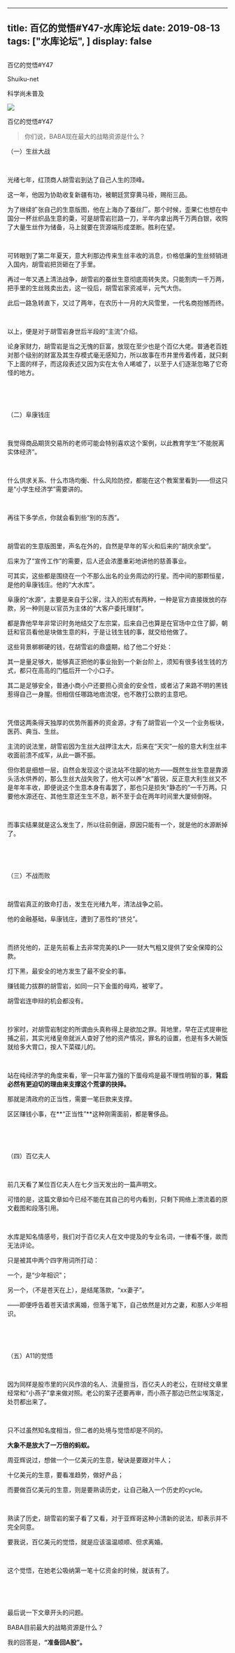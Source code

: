 
---
title:  百亿的觉悟#Y47-水库论坛
date: 2019-08-13
tags: ["水库论坛", ]
display: false
---


## 



百亿的觉悟#Y47




Shuiku-net




科学尚未普及


<img class="rich_pages" data-copyright="0" data-ratio="0.56015625" data-s="300,640" src="https://mmbiz.qpic.cn/mmbiz_jpg/Ok4hZ0tV6r5UicwAbtZmic71ko40IFIEib7HF1vjMJLrE7wNE7qyVibnvpgMevlhjYzoQkayAF8ibnf38HfO4JjSXkQ/640?wx_fmt=jpeg" data-type="jpeg" data-w="1280" style=""/>

百亿的觉悟#Y47



> <section class="js_blockquote_digest"><section>你们说，BABA现在最大的战略资源是什么？</section></section>





（一）生丝大战

&nbsp;

光绪七年，红顶商人胡雪岩到达了自己人生的顶峰。

这一年，他因为协助收复新疆有功，被朝廷赏穿黄马褂，赐衔三品。

为了继续扩张自己的生意版图，他在上海办了蚕丝厂。那个时候，歪果仁也想在中国分一杯丝织品生意的羮，可是胡雪岩拦路一刀，半年内拿出两千万两白银，收购了大量生丝作为储备，马上就要在货源端形成垄断。胜利在望。

&nbsp;

可转眼到了第二年夏天，意大利那边传来生丝丰收的消息，价格低廉的生丝倾销进入国内，胡雪岩把货砸在了手里。

再过一年又遇上清法战争，胡雪岩的蚕丝生意彻底周转失灵。只能割肉一千万两，把手里的生丝贱卖出去，这一役后，胡雪岩家资减半，元气大伤。

此后一路急转直下，又过了两年，在农历十一月的大风雪里，一代名商抱憾而终。

&nbsp;

以上，便是对于胡雪岩身世后半段的“主流”介绍。

论身家财力，胡雪岩是当之无愧的巨富，放现在至少也是个百亿大佬。普通老百姓对那个级别的财富及其生存模式毫无感知力，所以故事在市井里传着传着，就只剩下上面的样子，而这段表述又因为实在太令人唏嘘了，以至于人们逐渐忽略了它奇怪的地方。

&nbsp;

&nbsp;

（二）阜康钱庄

&nbsp;

我觉得商品期货交易所的老师可能会特别喜欢这个案例，以此教育学生“不能脱离实体经济”。

&nbsp;

什么供求关系、什么市场均衡、什么风险防控，都能在这个教案里看到——但这只是“小学生经济学”需要讲的。

&nbsp;

再往下多学点，你就会看到些“别的东西”。

&nbsp;

胡雪岩的生意版图里，声名在外的，自然是早年的军火和后来的“胡庆余堂”。

后来为了“宣传工作”的需要，后人还会浓墨重彩地讲他的慈善事业。

可其实，这些都是围绕在一个不那么出名的业务周边的行星。而中间的那颗恒星，是他的阜康钱庄。他的“大水库”。

阜康的“水源”，主要是来自于公家，注入的形式有两种，一种是官方直接拨放的存款，另一种则是以官员为主体的“大客户委托理财”。

都是靠他早年非常识时务地结交了左宗棠，后来自己也算是在官场中立住了脚，朝廷和官员看他是块做生意的料，于是让钱生钱的事，就交给他做了。



这些背景梆梆硬的钱，在胡雪岩的鼎盛期，给了他二个好处：



其一是量足够大，能够真正把他的事业抬到一个新台阶上，须知有很多钱生钱的方式，都只在高高的门槛后开一个小口子。

其二是足够安全，普通小商小户还要担心资金的安全性，或者沾了来路不明的黑钱惹得自己一身腥。但相信任哪路地痞流氓，也不敢打公款的主意吧。

&nbsp;

凭借这两条得天独厚的优势所蓄养的资金源，才有了胡雪岩一个又一个业务板块，医药、典当、生丝。

主流的说法里，胡雪岩因为生丝大战押注太大，后来在“天灾”一般的意大利生丝丰收面前溃不成军，从此一蹶不振。

但你若是细想一层，自然会发现这个说法站不住脚的地方——既然生丝生意是靠源头活水供养的，那么生丝大战失败了，他大可以养“水”蓄锐，反正意大利生丝又不是年年丰收，即便说这个生意本身有毒罢了，那也只是损失“静态的”一千万两。只要他水源还在、其他生意还生生不息，断不至于会在两年时间里大厦倾倒呀。

&nbsp;

而事实结果就是这么发生了，所以往前倒逼，原因只能有一个，就是他的水源断掉了。

&nbsp;

&nbsp;

（三）不战而败

&nbsp;

胡雪岩真正的致命打击，发生在光绪九年，清法战争之前。

他的金融基础，阜康钱庄，遭到了恶性的“挤兑”。

&nbsp;

而挤兑他的，正是先前看上去非常完美的LP——财大气粗又提供了安全保障的公款。

灯下黑，最安全的地方发生了最不安全的事。

赚钱能力拔群的胡雪岩，如同一只下金蛋的母鸡，被宰了。

胡雪岩连申辩的机会都没有。

&nbsp;

抄家时，对胡雪岩制定的所谓由头真称得上是欲加之罪。背地里，早在正式提审批捕之前，其实光绪皇帝就派人查好了他的资产情况，罪名的设置，也是有多大碗饭就给多大胃口，按人下菜碟儿的。

&nbsp;

站在纯经济学的角度来看，宰一只年富力强的下蛋母鸡是最不理性明智的事，**背后必然有更迫切的理由来支撑这个荒谬的抉择。**

那就是清政府的正当性，需要一笔巨款来支撑。

区区赚钱小事，在**“正当性”**这种刚需面前，都是奢侈品。

&nbsp;

&nbsp;

（四）百亿夫人

&nbsp;

前几天看了某位百亿夫人在七夕当天发出的一篇声明文。

可惜的是，这篇文章如今已经不能在其自己的号内看到，只剩下网络上漂流着的原文截图和段落引用。

&nbsp;

水库是知名情感号，我们对于百亿夫人在文中提及的专业名词，一律看不懂，故而无法评论。

只是被其中两个四字用词所打动：



一个，是“少年相识”；

另一个，（不是苍天在上），是结尾落款，“xx妻子”。



——即便呼告着苍天请求离婚，但落于笔下，自己依然是对方之妻，和那人少年相识。

&nbsp;

&nbsp;

（五）A11的觉悟

&nbsp;

因为同样是股市里的兴风作浪的名人、流量担当，百亿夫人的老公，在财经文章里经常和“小燕子”拿来做对照。老公的案子还要再审，而小燕子那边已然尘埃落定，处罚都出来了。

&nbsp;

只不过虽然知名度相当，但二者的处境与觉悟却是不同的。

**大象不是放大了一万倍的蚂蚁。**

周亚辉说过，想做一个一亿美元的生意，秘诀是要跟对牛人；

十亿美元的生意，要看准趋势，做好产品；

而要做百亿美元的生意，则是要熟读历史，让自己融入一个历史的cycle。

&nbsp;

熟读了历史，胡雪岩的案子看了又看，对于亚辉哥这种小清新的说法，却表示并不完全同意。

要我说，百亿美元的觉悟，就是应该温温顺顺、但求离婚。

&nbsp;

这个觉悟，在她老公吸纳第一笔十亿资金的时候，就该有了。

&nbsp;

&nbsp;

最后说一下文章开头的问题。

BABA目前最大的战略资源是什么？

我的回答是，**“准备回A股”。**












